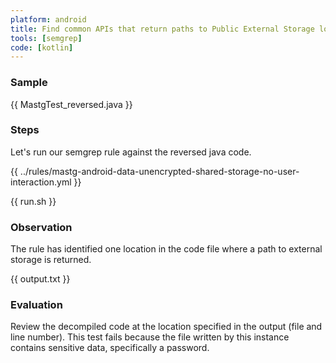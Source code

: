 ```yaml
---
platform: android
title: Find common APIs that return paths to Public External Storage locations
tools: [semgrep]
code: [kotlin]
---
```


### Sample

{{ MastgTest_reversed.java }}

### Steps

Let's run our semgrep rule against the reversed java code.

{{ ../rules/mastg-android-data-unencrypted-shared-storage-no-user-interaction.yml }}

{{ run.sh }}

### Observation

The rule has identified one location in the code file where a path to external storage is returned.

{{ output.txt }}

### Evaluation

Review the decompiled code at the location specified in the output (file and line number). This test fails because the file written by this instance contains sensitive data, specifically a password.

